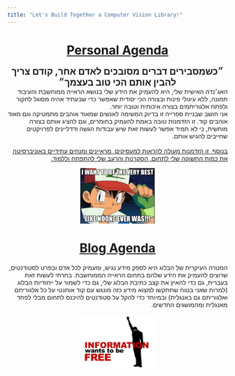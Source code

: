 ```yaml
---
title: "Let's Build Together a Computer Vision Library!"
---
```

<head>
<style>
.centerImage {
  display: block;
  margin-left: auto;
  margin-right: auto;
}
</style>
</head>


<div dir="rtl">
<h1 align="center"><b><u>Personal Agenda</u></b></h1>
<div align="center" style="font-size: 150%">
<b>
״כשמסבירים דברים מסובכים לאדם אחר, קודם צריך להבין אותם הכי טוב בעצמך״ 
</b>
</div>
האג׳נדה האישית שלי, היא להעמיק את הידע שלי בנושא הראייה ממוחשבת והעיבוד תמונה, ללא עיגולי פינות ובצורה הכי יסודית שאפשר כדי שבעתיד אהיה מסוגל לחקור ולפתח אלגוריתמים בצורה איכותית וטובה יותר.
<br>
אני חושב שבניית ספרייה זו בדיוק המשימה לאנשים שמאוד אוהבים מתמטיקה וגם מאוד אוהבים קוד. זו הזדמנות טובה באמת להעמיק בחומרים, וגם להציג אותם בצורה מוחשית, כי לא תמיד אפשר לעשות זאת שיש עבודות הגשה ודדליינים לפרויקטים שחייבים להגיש אותם.
<br>
<br>
<u>
בנוסף, זו הזדמנות מעולה להראות למעסיקים, מראיינים ומנחים עתידיים באוניברסיטה את כמות התשוקה שלי לתחום, הסקרנות והרעב שלי להתפתח וללמוד.
</u>
<br>

<figure>
<img src='images/theVeryBest.jpeg' style="width: 40%; height: auto;" class="centerImage"/> 
</figure>

<h1 align="center"><b><u>Blog Agenda</u></b></h1>
המטרה העיקרית של הבלוג היא לספק מידע נגיש, ומעמיק לכל אדם ובפרט לסטודנטים, שרוצים להעמיק את הידע שלהם בתחום הראייה הממוחשבת. בחרתי לעשות זאת בעברית, גם כדי להאיץ את קצב כתיבת הבלוג שלי, גם כדי לשמור על ייחודיות הבלוג (למרות שאני בטוח שתתקשו למצוא מידע כזה מונגש עם קוד אותנטי על כל אלגוריתם ואלגוריתם גם באנגלית) ובמיוחד כדי להקל על סטודנטים להיכנס לתחום מבלי לפחד מאנגלית ומהמושגים החדשים.

<figure>
<img src='images/informationFree.webp' style="width: 40%; height: auto;" class="centerImage"/> 
</figure>

<br>



<br>


</div>